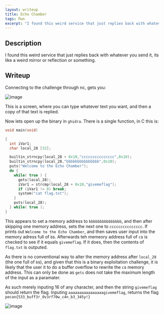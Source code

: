 ```yaml
---
layout: writeup
title: Echo Chamber
tags: Pwn
excerpt: "I found this weird service that just replies back with whatever you send it, its like a weird mirror or reflection or something."
---
```


## Description

I found this weird service that just replies back with whatever you send it, its like a weird mirror or reflection or something.


## Writeup

Connecting to the challenge through nc, gets you:

![image](https://github.com/user-attachments/assets/fc0caa63-be82-4034-b682-0389eea5df54)

This is a screen, where you can type whatever text you want, and then a copy of that text is replied.

Now lets open up the binary in `ghidra`. There is a single function, in C this is:
```c
void main(void)

{
  int iVar1;
  char local_28 [32];

  builtin_strncpy(local_28 + 0x10,"ccccccccccccccc",0x10);
  builtin_strncpy(local_28,"bbbbbbbbbbbbbbb",0x10);
  puts("Welcome to the Echo Chamber");
  do {
    while( true ) {
      gets(local_28);
      iVar1 = strcmp(local_28 + 0x10,"givemeflag");
      if (iVar1 != 0) break;
      system("cat flag.txt");
    }
    puts(local_28);
  } while( true );
}
```

This appears to set a memory address to `bbbbbbbbbbbbbbb`, and then after skipping one memory address, sets the next one to `ccccccccccccccc`.
If prints out `Welcome to the Echo Chamber`, and then saves user input into the memory adress full of `b`s. Afterwards teh memeory address full of `c`s is checked to see if it equals `givemeflag`. If it does, then the contents of `flag.txt` is outputed.

As there is no conventional way to alter the memory address after `local_28` (the one full of `b`s), and given that this is a binary exploitation challenge, it is likely that the user it to do a buffer overflow to rewrite the `c`s memory address. This can only be done as `gets` does not take the maximum length of the input as a paramater.

As such merely inputing 16 of any character, and then the string `givemeflag` should return the flag.
Inputing `aaaaaaaaaaaaaaaagivemeflag`, returns the flag `pecan{533_buff3r_0v3rf70w_c4n_b3_345y!}`

![image](https://github.com/user-attachments/assets/3dbd6492-f8a1-4cff-898a-fdbf4e71973c)

